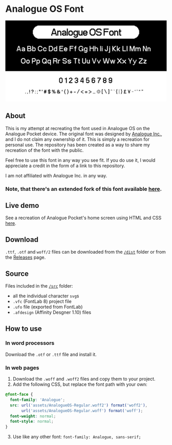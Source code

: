 # Analogue OS Font

![Banner](banner.png)

## About

This is my attempt at recreating the font used in Analogue OS on the Analogue Pocket device. The original font was designed by [Analogue Inc.](https://www.analogue.co/), and I do not claim any ownership of it. This is simply a recreation for personal use. The repository has been created as a way to share my recreation of the font with the public.

Feel free to use this font in any way you see fit. If you do use it, I would appreciate a credit in the form of a link to this repository.

I am not affiliated with Analogue Inc. in any way.

### Note, that there's an extended fork of this font available [here](https://github.com/mumchristmas/GamePocket-font).

## Live demo
See a recreation of Analogue Pocket's home screen using HTML and CSS [here](https://abfarid.github.io/analogue-os-font/).

## Download

`.ttf`, `.otf` and `woff/2` files can be downloaded from the [`/dist`](https://github.com/AbFarid/analogue-os-font/tree/master/dist) folder or from the [Releases](https://github.com/AbFarid/analogue-os-font/releases/) page.

## Source

Files included in the [`/src`](https://github.com/AbFarid/analogue-os-font/tree/master/src) folder:
- all the individual character `svg`s
- `.vfc` (FontLab 8) project file
- `.ufo` file (exported from FontLab)
- `.afdesign` (Affinity Desgner 1.10) files

## How to use

### In word processors
Download the `.otf` or `.ttf` file and install it.

### In web pages
1. Download the `.woff` and `.woff2` files and copy them to your project.
2. Add the following CSS, but replace the font path with your own:
```css
@font-face {
  font-family: 'Analogue';
  src: url('assets/AnalogueOS-Regular.woff2') format('woff2'),
       url('assets/AnalogueOS-Regular.woff') format('woff');
  font-weight: normal;
  font-style: normal;
}
```
3. Use like any other font: `font-family: Analogue, sans-serif;`
